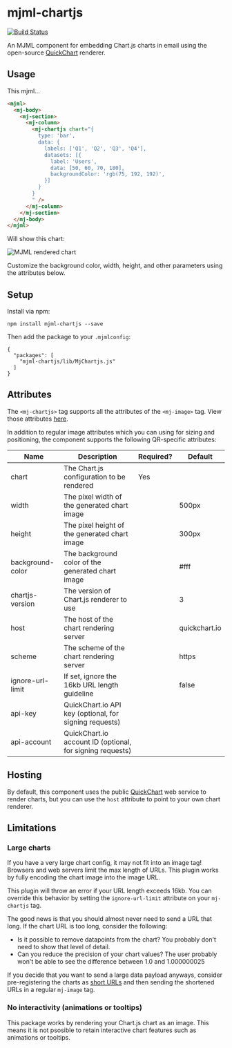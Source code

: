 # mjml-chartjs
[![Build Status](https://travis-ci.com/typpo/mjml-chartjs.svg?branch=master)](https://travis-ci.com/typpo/mjml-chartjs)

An MJML component for embedding Chart.js charts in email using the open-source [QuickChart](https://quickchart.io) renderer.

## Usage

This mjml...

```html
<mjml>
  <mj-body>
    <mj-section>
      <mj-column>
        <mj-chartjs chart="{
          type: 'bar',
          data: {
            labels: ['Q1', 'Q2', 'Q3', 'Q4'],
            datasets: [{
              label: 'Users',
              data: [50, 60, 70, 180],
              backgroundColor: 'rgb(75, 192, 192)',
            }]
          }
        }
        " />
      </mj-column>
    </mj-section>
  </mj-body>
</mjml>
```

Will show this chart:

![MJML rendered chart](https://quickchart.io/chart?v=3&c=%7B%0A%20%20type%3A%20%27bar%27%2C%0A%20%20data%3A%20%7B%0A%20%20%20%20labels%3A%20%5B%27Q1%27%2C%20%27Q2%27%2C%20%27Q3%27%2C%20%27Q4%27%5D%2C%0A%20%20%20%20datasets%3A%20%5B%7B%0A%20%20%20%20%20%20label%3A%20%27Users%27%2C%0A%20%20%20%20%20%20data%3A%20%5B50%2C%2060%2C%2070%2C%20180%5D%2C%0A%20%20%20%20%20%20backgroundColor%3A%20%27rgb(75%2C%20192%2C%20192)%27%2C%0A%20%20%20%20%7D%5D%0A%20%20%7D%0A%7D%0A)

Customize the background color, width, height, and other parameters using the attributes below.

## Setup

Install via npm:

```
npm install mjml-chartjs --save
```

Then add the package to your `.mjmlconfig`:

```
{
  "packages": [
    "mjml-chartjs/lib/MjChartjs.js"
  ]
}
```

## Attributes

The `<mj-chartjs>` tag supports all the attributes of the `<mj-image>` tag.  View those attributes [here](https://mjml.io/documentation/#mjml-image).

In addition to regular image attributes which you can using for sizing and positioning, the component supports the following QR-specific attributes:

| Name             | Description                                               | Required? | Default       |
|------------------|-----------------------------------------------------------|-----------|---------------|
| chart            | The Chart.js configuration to be rendered                 | Yes       |               |
| width            | The pixel width of the generated chart image              |           | 500px         |
| height           | The pixel height of the generated chart image             |           | 300px         |
| background-color | The background color of the generated chart image         |           | #fff          |
| chartjs-version  | The version of Chart.js renderer to use                   |           | 3             |
| host             | The host of the chart rendering server                    |           | quickchart.io |
| scheme           | The scheme of the chart rendering server                  |           | https         |
| ignore-url-limit | If set, ignore the 16kb URL length guideline              |           | false         |
| api-key          | QuickChart.io API key (optional, for signing requests)    |           |               |
| api-account      | QuickChart.io account ID (optional, for signing requests) |           |               |

## Hosting

By default, this component uses the public [QuickChart](https://quickchart.io) web service to render charts, but you can use the `host` attribute to point to your own chart renderer.

## Limitations

### Large charts

If you have a very large chart config, it may not fit into an image tag!  Browsers and web servers limit the max length of URLs.  This plugin works by fully encoding the chart image into the image URL.

This plugin will throw an error if your URL length exceeds 16kb.  You can override this behavior by setting the `ignore-url-limit` attribute on your `mj-chartjs` tag.

The good news is that you should almost never need to send a URL that long.  If the chart URL is too long, consider the following:
- Is it possible to remove datapoints from the chart?  You probably don't need to show that level of detail.
- Can you reduce the precision of your chart values?  The user probably won't be able to see the difference between 1.0 and 1.000000025

If you decide that you want to send a large data payload anyways, consider pre-registering the charts as [short URLs](https://quickchart.io/documentation/#short-urls) and then sending the shortened URLs in a regular `mj-image` tag.

### No interactivity (animations or tooltips)

This package works by rendering your Chart.js chart as an image.  This means it is not psosible to retain interactive chart features such as animations or tooltips.
